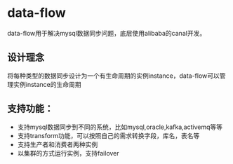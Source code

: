 # data-flow

data-flow用于解决mysql数据同步问题，底层使用alibaba的canal开发。

## 设计理念
将每种类型的数据同步设计为一个有生命周期的实例instance，data-flow可以管理实例instance的生命周期

## 支持功能：
* 支持mysql数据同步到不同的系统，比如mysql,oracle,kafka,activemq等等
* 支持transform功能，可以按照自己的需求转换字段，库名，表名等
* 支持生产者和消费者两种实例
* 以集群的方式运行实例，支持failover

